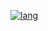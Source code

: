 [![lang](https://skillicons.dev/icons?i=flutter,vue,typescript,cpp,c,python,&perline=3)](https://skillicons.dev)

